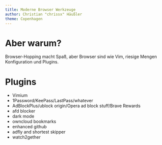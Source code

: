 ```yaml
---
title: Moderne Browser Werkzeuge
author: Christian "chrissx" Häußler
theme: Copenhagen
---
```


# Aber warum?
Browser-Hopping macht Spaß, aber Browser sind wie Vim, riesige Mengen
Konfiguration und Plugins.

# Plugins
* Vimium
* 1Password/KeePass/LastPass/whatever
* AdBlockPlus/ublock origin/Opera ad block stuff/Brave Rewards
* afd blocker
* dark mode
* owncloud bookmarks
* enhanced github
* adfly and shortest skipper
* watch2gether
